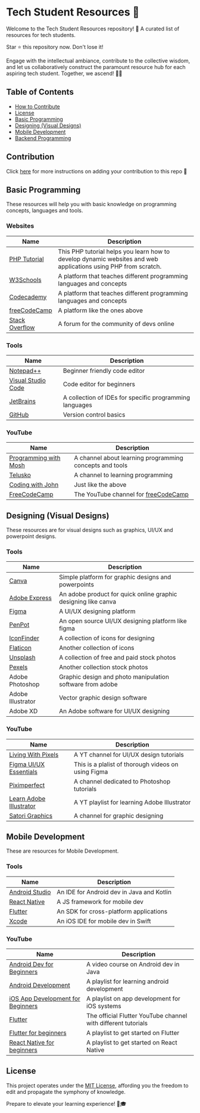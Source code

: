 # Tech Student Resources 🚀

Welcome to the Tech Student Resources repository! 🎉 A curated list of resources for tech students.

Star ⭐ this repository now. Don't lose it!

Engage with the intellectual ambiance, contribute to the collective wisdom, and let us collaboratively construct the paramount resource hub for each aspiring tech student. Together, we ascend! 🚀✨

## Table of Contents

- [How to Contribute](#contribution)
- [License](#license)
- [Basic Programming](#basic-programming)
- [Designing (Visual Designs)](#designing-visual-designs)
- [Mobile Development](#mobile-development)
- [Backend Programming](#backend-programming)

## Contribution

Click [here](CONTRIBUTING.md) for more instructions on adding your contribution to this repo 🌟

## Basic Programming

These resources will help you with basic knowledge on programming concepts, languages and tools.

### Websites

| Name                   | Description                       |
| ---------------------- | --------------------------------- |
| [PHP Tutorial](https://www.phptutorial.net/) | This PHP tutorial helps you learn how to develop dynamic websites and web applications using PHP from scratch.     |
| [W3Schools](https://www.w3schools.com/) | A platform that teaches different programming languages and concepts|
| [Codecademy](https://www.codecademy.com/) | A platform that teaches different programming languages and concepts|
| [freeCodeCamp](https://www.freecodecamp.org/) | A platform like the ones above |
| [Stack Overflow](https://stackoverflow.com/) | A forum for the community of devs online |

### Tools

| Name                   | Description                       |
| ---------------------- | --------------------------------- |
| [Notepad++](https://notepad-plus-plus.org/) | Beginner friendly code editor |
| [Visual Studio Code](https://code.visualstudio.com/)    | Code editor for beginners |
| [JetBrains](http://www.jetbrains.com/) | A collection of IDEs for specific programming languages |
| [GitHub](https://github.com/)    | Version control basics |

### YouTube

| Name                          | Description                       |
| ----------------------------- | --------------------------------- |
| [Programming with Mosh](https://www.youtube.com/@programmingwithmosh)        | A channel about learning programming concepts and tools |
| [Telusko](https://www.youtube.com/@Telusko)        | A channel to learning programming |
| [Coding with John](https://www.youtube.com/@CodingWithJohn) | Just like the above |
| [FreeCodeCamp](https://www.youtube.com/@freecodecamp) | The YouTube channel for [freeCodeCamp](https://www.freecodecamp.org/) |

## Designing (Visual Designs)

These resources are for visual designs such as graphics, UI/UX and powerpoint designs.

### Tools

| Name                   | Description                       |
| ---------------------- | --------------------------------- |
| [Canva](http://www.canva.com/) | Simple platform for graphic designs and powerpoints |
| [Adobe Express](https://www.adobe.com/express/) | An adobe product for quick online graphic designing like canva |
| [Figma](https://www.figma.com/) | A UI/UX designing platform |
| [PenPot](https://penpot.app/) | An open source UI/UX designing platform like figma |
| [IconFinder](https://www.iconfinder.com/) | A collection of icons for designing |
| [Flaticon](https://www.flaticon.com/) | Another collection of icons |
| [Unsplash](https://unsplash.com/) | A collection of free and paid stock photos |
| [Pexels](https://www.pexels.com/) | Another collection stock photos |
| Adobe Photoshop | Graphic design and photo manipulation software from adobe |
| Adobe Illustrator| Vector graphic design software |
| Adobe XD | An Adobe software for UI/UX designing |

### YouTube

| Name                          | Description                       |
| ----------------------------- | --------------------------------- |
| [Living With Pixels](https://www.youtube.com/@LivingWithPixels) | A YT channel for UI/UX design tutorials  |
| [Figma UI/UX Essentials](https://www.youtube.com/playlist?list=PLttcEXjN1UcHu4tCUSNhhuQ4riGARGeap) | This is a plalist of thorough videos on using Figma |
| [Piximperfect](https://www.youtube.com/@PiXimperfect) | A channel dedicated to Photoshop tutorials |
| [Learn Adobe Illustrator](https://www.youtube.com/playlist?list=PLYfCBK8IplO4X-jM1Rp43wAIdpP2XNGwP) | A YT playlist for learning Adobe Illustrator |
| [Satori Graphics](https://www.youtube.com/@SatoriGraphics) | A channel for graphic designing |


## Mobile Development

These are resources for Mobile Development.

### Tools

| Name                   | Description                       |
| ---------------------- | --------------------------------- |
| [Android Studio](https://developer.android.com/studio) | An IDE for Android dev in Java and Kotlin |
| [React Native](https://reactnative.dev/)    | A JS framework for mobile dev |
| [Flutter](https://flutter.dev/) | An SDK for cross-platform applications |
| [Xcode](https://developer.apple.com/xcode/) | An iOS IDE for mobile dev in Swift |

### YouTube

| Name                          | Description                       |
| ----------------------------- | --------------------------------- |
| [Android Dev for Beginners](https://youtu.be/fis26HvvDII?si=1Yaqi91WCIc9ptkO) | A video course on Android dev in Java |
| [Android Development](https://youtube.com/playlist?list=PLsyeobzWxl7p-lZvWabkVJdM_UVURhUh4&si=DwLOUMSYivAWLWKj) | A playlist for learning android development |
| [iOS App Development for Beginners](https://youtube.com/playlist?list=PL5PR3UyfTWvcRhz4ms-nNoGja2-DkA_6T&si=fcpRwQWgsvRHumZ7) | A playlist on app development for iOS systems |
| [Flutter](https://www.youtube.com/@flutterdev) | The official Flutter YouTube channel with different tutorials |
| [Flutter for beginners](https://youtube.com/playlist?list=PL4cUxeGkcC9jLYyp2Aoh6hcWuxFDX6PBJ&si=YxdEZq3z5hEtt3B_) | A playlist to get started on Flutter |
| [React Native for beginners](https://youtube.com/playlist?list=PL4cUxeGkcC9ixPU-QkScoRBVxtPPzVjrQ&si=7ZrrjhGjJzQlJdcV) | A playlist to get started on React Native |


## License

This project operates under the [MIT License](LICENSE.md), affording you the freedom to edit and propagate the symphony of knowledge.

Prepare to elevate your learning experience! 🚀🎓